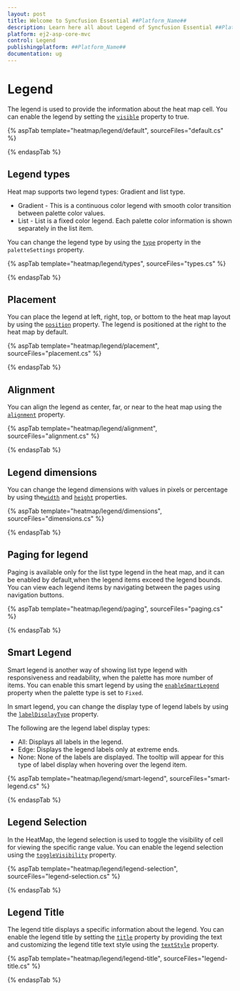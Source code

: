 ```yaml
---
layout: post
title: Welcome to Syncfusion Essential ##Platform_Name##
description: Learn here all about Legend of Syncfusion Essential ##Platform_Name## widgets based on HTML5 and jQuery.
platform: ej2-asp-core-mvc
control: Legend
publishingplatform: ##Platform_Name##
documentation: ug
---
```



# Legend

The legend is used to provide the information about the heat map cell. You can enable the legend by setting the [`visible`](https://help.syncfusion.com/cr/aspnetcore-js2/Syncfusion.EJ2~Syncfusion.EJ2.HeatMap.HeatMapLegendSettings~Visible.html) property to true.

{% aspTab template="heatmap/legend/default", sourceFiles="default.cs" %}

{% endaspTab %}

## Legend types

Heat map supports two legend types: Gradient and list type.

* Gradient - This is a continuous color legend with smooth color transition between palette color values.
* List - List is a fixed color legend. Each palette color information is shown separately in the list item.

You can change the legend type by using the [`type`](https://help.syncfusion.com/cr/aspnetcore-js2/Syncfusion.EJ2~Syncfusion.EJ2.HeatMap.HeatMapPaletteSettings~Type.html) property in the `paletteSettings` property.

{% aspTab template="heatmap/legend/types", sourceFiles="types.cs" %}

{% endaspTab %}

## Placement

You can place the legend at left, right, top, or bottom to the heat map layout by using the [`position`](https://help.syncfusion.com/cr/aspnetcore-js2/Syncfusion.EJ2~Syncfusion.EJ2.HeatMap.HeatMapLegendSettings~Position.html) property. The legend is positioned at the right to the heat map by default.

{% aspTab template="heatmap/legend/placement", sourceFiles="placement.cs" %}

{% endaspTab %}

## Alignment

You can align the legend as center, far, or near to the heat map using the [`alignment`](https://help.syncfusion.com/cr/aspnetcore-js2/Syncfusion.EJ2~Syncfusion.EJ2.HeatMap.HeatMapLegendSettings~Alignment.html) property.

{% aspTab template="heatmap/legend/alignment", sourceFiles="alignment.cs" %}

{% endaspTab %}

## Legend dimensions

You can change the legend dimensions with values in pixels or percentage by using the[`width`](https://help.syncfusion.com/cr/aspnetcore-js2/Syncfusion.EJ2~Syncfusion.EJ2.HeatMap.HeatMapLegendSettings~Width.html) and [`height`](https://help.syncfusion.com/cr/aspnetcore-js2/Syncfusion.EJ2~Syncfusion.EJ2.HeatMap.HeatMapLegendSettings~Height.html) properties.

{% aspTab template="heatmap/legend/dimensions", sourceFiles="dimensions.cs" %}

{% endaspTab %}

## Paging for legend

Paging is available only for the list type legend in the heat map, and it can be enabled by default,when the legend items exceed the legend bounds. You can view each legend items by navigating between the pages using navigation buttons.

{% aspTab template="heatmap/legend/paging", sourceFiles="paging.cs" %}

{% endaspTab %}

## Smart Legend

Smart legend is another way of showing list type legend with responsiveness and readability, when the palette has more number of items. You can enable this smart legend by using the [`enableSmartLegend`](https://help.syncfusion.com/cr/aspnetcore-js2/Syncfusion.EJ2~Syncfusion.EJ2.HeatMap.HeatMapLegendSettings~EnableSmartLegend.html) property when the palette type is set to `Fixed`.

In smart legend, you can change the display type of legend labels by using the [`labelDisplayType`](https://help.syncfusion.com/cr/aspnetcore-js2/Syncfusion.EJ2~Syncfusion.EJ2.HeatMap.HeatMapLegendSettings~LabelDisplayType.html) property.

The following are the legend label display types:
* All: Displays all labels in the legend.
* Edge: Displays the legend labels only at extreme ends.
* None: None of the labels are displayed. The tooltip will appear for this type of label display when hovering over the legend item.

{% aspTab template="heatmap/legend/smart-legend", sourceFiles="smart-legend.cs" %}

{% endaspTab %}

## Legend Selection

In the HeatMap, the legend selection is used to toggle the visibility of cell for viewing the specific range value. You can enable the legend selection using the [`toggleVisibility`](https://help.syncfusion.com/cr/aspnetcore-js2/Syncfusion.EJ2~Syncfusion.EJ2.HeatMap.HeatMapLegendSettings~ToggleVisibility.html) property.

{% aspTab template="heatmap/legend/legend-selection", sourceFiles="legend-selection.cs" %}

{% endaspTab %}

## Legend Title

The legend title displays a specific information about the legend. You can enable the legend title by setting the [`title`](https://help.syncfusion.com/cr/aspnetcore-js2/Syncfusion.EJ2~Syncfusion.EJ2.HeatMap.HeatMapLegendSettings~title.html) property by providing the text and customizing the legend title text style using the [`textStyle`](https://help.syncfusion.com/cr/aspnetcore-js2/Syncfusion.EJ2~Syncfusion.EJ2.HeatMap.HeatMapLegendSettings~titleModel~textStyle.html) property.

{% aspTab template="heatmap/legend/legend-title", sourceFiles="legend-title.cs" %}

{% endaspTab %}